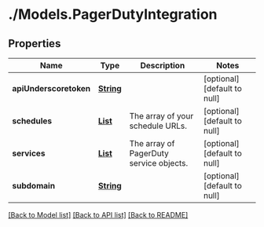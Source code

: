 # ./Models.PagerDutyIntegration
## Properties

Name | Type | Description | Notes
------------ | ------------- | ------------- | -------------
**apiUnderscoretoken** | [**String**][1] |  | [optional] [default to null]
**schedules** | [**List**][1] | The array of your schedule URLs. | [optional] [default to null]
**services** | [**List**][2] | The array of PagerDuty service objects. | [optional] [default to null]
**subdomain** | [**String**][1] |  | [optional] [default to null]

[[Back to Model list]][3] [[Back to API list]][4] [[Back to README]][5]

[1]: string.md
[2]: PagerDutyService.md
[3]: ../README.md#documentation-for-models
[4]: ../README.md#documentation-for-api-endpoints
[5]: ../README.md
